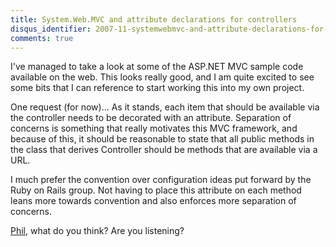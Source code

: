 ```yaml
---
title: System.Web.MVC and attribute declarations for controllers
disqus_identifier: 2007-11-systemwebmvc-and-attribute-declarations-for-controllers
comments: true
---
```


I've managed to take a look at some of the ASP.NET MVC sample code available on the web. This looks really good, and I am quite excited to see some bits that I can reference to start working this into my own project.

One request (for now)... As it stands, each item that should be available via the controller needs to be decorated with an attribute. Separation of concerns is something that really motivates this MVC framework, and because of this, it should be reasonable to state that all public methods in the class that derives Controller should be methods that are available via a URL.

I much prefer the convention over configuration ideas put forward by the Ruby on Rails group. Not having to place this attribute on each method leans more towards convention and also enforces more separation of concerns.

[Phil][1], what do you think? Are you listening?

[1]: http://www.haacked.com
